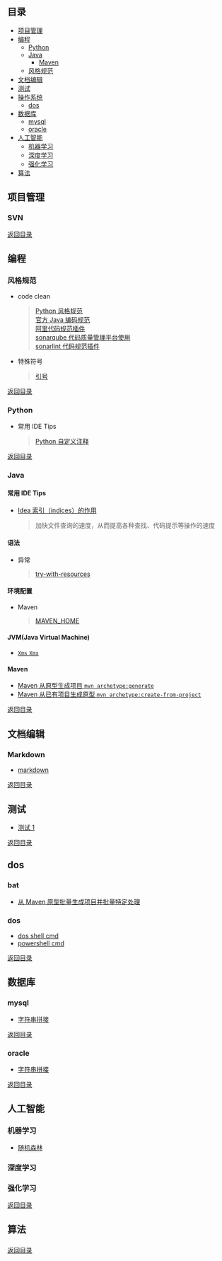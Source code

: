 ## <span id="jump0">目录<span>
     
  * [项目管理](#jump1)
  * [编程](#jump8)
    * [Python](#jump2)
    * [Java](#jump3)
      * [Maven](#jump18)
    * [风格规范](#jump6)
  * [文档编辑](#jump4)
  * [测试](#jump5)
  * [操作系统](#jump9)
    * [dos](#jump7)
  * [数据库](#jump10)
    * [mysql](#jump11)
    * [oracle](#jump12)
  * [人工智能](#jump13)
    * [机器学习](#jump14)
    * [深度学习](#jump15)
    * [强化学习](#jump16)
  * [算法](#jump17)

## <span id="jump1">项目管理<span>
  
  ### SVN
     
[返回目录](#jump0)

## <span id="jump8">编程<span>
  
  ### <span id="jump6">风格规范<span>
  * code clean
      > [Python 风格规范](https://zh-google-styleguide.readthedocs.io/en/latest/google-python-styleguide/python_style_rules/#indentation)<br>
      > [官方 Java 编码规范](https://github.com/mylu314/blog/blob/main/timeline/2021/April/8.md)<br>
      > [阿里代码规范插件](https://github.com/mylu314/blog/blob/main/timeline/2021/April/8.md)<br>
      > [sonarqube 代码质量管理平台使用](https://github.com/mylu314/blog/blob/main/timeline/2021/April/8.md)<br>
      > [sonarlint 代码规范插件](https://github.com/mylu314/blog/blob/main/timeline/2021/April/8.md)<br>
      > 
  
  * 特殊符号
      > [引号](https://github.com/mylu314/blog/blob/main/timeline/2021/April/12.md)

[返回目录](#jump0)


  ### <span id="jump2">Python<span>
  * 常用 IDE Tips 
    > [Python 自定义注释](https://blog.csdn.net/baidu_33256174/article/details/101315430)<br>
    > 

[返回目录](#jump0)


  ### <span id="jump3">Java<span>
     
  #### 常用 IDE Tips
  * [Idea 索引（indices）的作用](https://github.com/mylu314/blog/blob/main/timeline/2021/April/9.md)
    > 加快文件查询的速度，从而提高各种查找、代码提示等操作的速度
    > 

  #### 语法
  * 异常
    > [try-with-resources](https://github.com/mylu314/blog/blob/main/timeline/2021/April/9.md)
    > 

  #### 环境配置
  * Maven
    > [MAVEN_HOME](https://github.com/mylu314/blog/blob/main/timeline/2021/April/9.md)
    > 

  #### JVM(Java Virtual Machine)
  * [`Xms` `Xmx`](https://github.com/mylu314/blog/blob/main/timeline/2021/April/13.md)

  #### <span id="jump18">Maven<span>
  * [Maven 从原型生成项目 `mvn archetype:generate`](https://github.com/mylu314/blog/blob/main/timeline/2021/April/12.md)
  * [Maven 从已有项目生成原型 `mvn archetype:create-from-project`](https://github.com/mylu314/blog/blob/main/timeline/2021/April/14.md)

[返回目录](#jump0)


## <span id="jump4">文档编辑<span>
  
  ### Markdown
  * [markdown](https://github.com/mylu314/blog/blob/main/timeline/2021/April/7.md)

[返回目录](#jump0)
    

## <span id="jump5">测试<span>
  
  * [测试 1](https://github.com/mylu314/blog/blob/main/timeline/2021/April/7.md)

[返回目录](#jump0)


## <span id="jump7">dos<span>
  
  ### bat
  * [从 Maven 原型批量生成项目并批量特定处理](https://github.com/mylu314/blog/blob/main/timeline/2021/April/12.md)
  
  ### dos
  * [dos shell cmd](https://github.com/mylu314/blog/blob/main/timeline/2021/April/13.md)
  * [powershell cmd](https://github.com/mylu314/blog/blob/main/timeline/2021/April/13.md)
  
[返回目录](#jump0)

## <span id="jump10">数据库<span>
     
   ### <span id="jump11">mysql<span>
   * [字符串拼接](https://github.com/mylu314/blog/blob/main/timeline/2021/April/13.md)
   
[返回目录](#jump0)
 
   ### <span id="jump12">oracle<span>
   * [字符串拼接](https://github.com/mylu314/blog/blob/main/timeline/2021/April/13.md)
     
[返回目录](#jump0)


## <span id="jump13">人工智能<span>
   
   ### <span id="jump14">机器学习<span>
   
   * [随机森林](https://github.com/mylu314/blog/blob/main/timeline/2021/April/14.md)
     
   ### <span id="jump15">深度学习<span>
   
   ### <span id="jump16">强化学习<span>
     
[返回目录](#jump0)


## <span id="jump17">算法<span>
   
   ###
[返回目录](#jump0)
